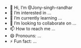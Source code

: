 - 👋 Hi, I’m @Jony-singh-randhar
- 👀 I’m interested in ...
- 🌱 I’m currently learning ...
- 💞️ I’m looking to collaborate on ...
- 📫 How to reach me ...
- 😄 Pronouns: ...
- ⚡ Fun fact: ...

<!---
Jony-singh-randhar/Jony-singh-randhar is a ✨ special ✨ repository because its `README.md` (this file) appears on your GitHub profile.
You can click the Preview link to take a look at your changes.
--->
